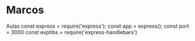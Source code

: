 # Marcos
Aulas
const express = require('express');
 const app = express();
 const port = 3000
const exphbs = require('express-handlebars')
